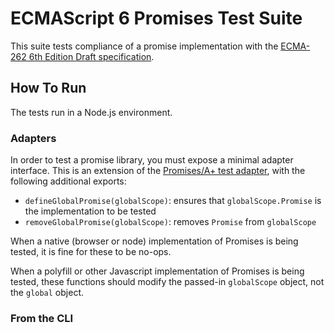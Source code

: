 # ECMAScript 6 Promises Test Suite

This suite tests compliance of a promise implementation with the [ECMA-262 6th Edition Draft specification][].

[ECMA-262 6th Edition Draft specification]: https://people.mozilla.org/~jorendorff/es6-draft.html

## How To Run

The tests run in a Node.js environment.

### Adapters

In order to test a promise library, you must expose a minimal adapter interface.  This is an extension
of the [Promises/A+ test adapter](https://github.com/promises-aplus/promises-tests#adapters), with
the following additional exports:

- `defineGlobalPromise(globalScope)`: ensures that `globalScope.Promise` is the implementation to be tested
- `removeGlobalPromise(globalScope)`: removes `Promise` from `globalScope`

When a native (browser or node) implementation of Promises is being tested, it is fine for these to be no-ops.

When a polyfill or other Javascript implementation of Promises is being tested, these functions should 
modify the passed-in `globalScope` object, not the `global` object.

### From the CLI

